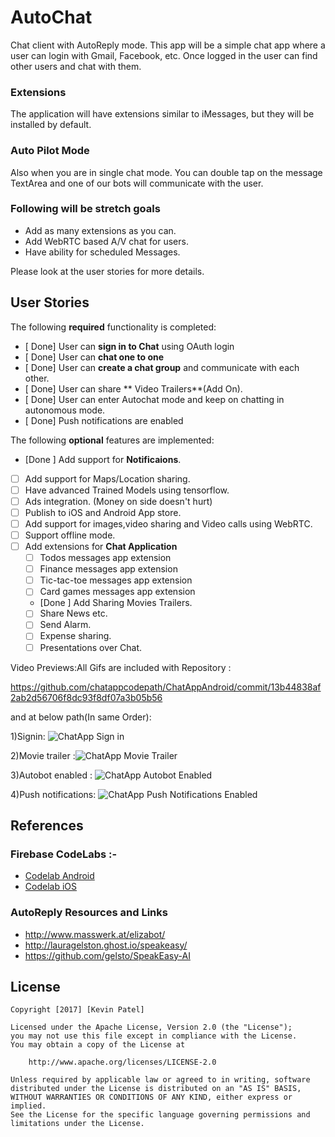 # AutoChat
Chat client with AutoReply mode. This app will be a simple chat app where a user can login with Gmail, Facebook, etc.
Once logged in the user can find other users and chat with them.
### Extensions
The application will have extensions similar to iMessages, but they will be installed by default.
### Auto Pilot Mode
Also when you are in single chat mode. You can double tap on the message TextArea and one of our bots will communicate with the user.
### Following will be stretch goals
* Add as many extensions as you can.
* Add WebRTC based A/V chat for users.
* Have ability for scheduled Messages.

Please look at the user stories for more details.

## User Stories

The following **required** functionality is completed:

* [ Done]   User can **sign in to Chat** using OAuth login
* [ Done]   User can **chat one to one**
* [ Done]   User can **create a chat group** and communicate with each other.
* [ Done]   User can share ** Video Trailers**(Add On).
* [ Done]   User can enter Autochat mode and keep on chatting in autonomous mode.
* [ Done]   Push notifications are enabled


The following **optional** features are implemented:

* [Done ] Add support for **Notificaions**.
* [ ] Add support for Maps/Location sharing.
* [ ] Have advanced Trained Models using tensorflow.
* [ ] Ads integration. (Money on side doesn't hurt)
* [ ] Publish to iOS and Android App store.
* [ ] Add support for images,video sharing and Video calls using WebRTC.
* [ ] Support offline mode.
* [ ] Add extensions for **Chat Application**
    * [ ] Todos messages app extension
    * [ ] Finance messages app extension
    * [ ] Tic-tac-toe messages app extension
    * [ ] Card games messages app extension
    * [Done ] Add Sharing Movies Trailers.
    * [ ] Share News etc.
    * [ ] Send Alarm.
    * [ ] Expense sharing.
    * [ ] Presentations over Chat.
    
Video Previews:All Gifs are included with Repository :

https://github.com/chatappcodepath/ChatAppAndroid/commit/13b44838af2ab2d56706f8dc93f8df07a3b05b56

and at below path(In same Order):

1)Signin: 
<img src='https://raw.githubusercontent.com/chatappcodepath/ChatAppAndroid/master/ChatApp_SignIn.gif' title='ChatApp Sign in' width='' alt='ChatApp Sign in' />

2)Movie trailer :<img src='https://raw.githubusercontent.com/chatappcodepath/ChatAppAndroid/master/ChatApp_Movie.gif' title='ChatApp Movie  Trailer' width='' alt='ChatApp Movie Trailer' />
 

3)Autobot enabled : <img src='https://raw.githubusercontent.com/chatappcodepath/ChatAppAndroid/master/ChatApp_Eliza.gif' title='ChatApp Autobot Enabled' width='' alt='ChatApp Autobot Enabled' />

4)Push notifications: <img src='https://raw.githubusercontent.com/chatappcodepath/ChatAppAndroid/master/ChatApp_PushNotif.gif' title='ChatApp Push Notifications Enabled' width='' alt='ChatApp Push Notifications Enabled' />


## References

### Firebase CodeLabs :-
* [Codelab Android](https://codelabs.developers.google.com/codelabs/firebase-android/index.html?index=..%2F..%2Findex#0)
* [Codelab iOS](https://codelabs.developers.google.com/codelabs/firebase-ios-swift/index.html?index=..%2F..%2Findex#7)

### AutoReply Resources and Links
* http://www.masswerk.at/elizabot/
* http://lauragelston.ghost.io/speakeasy/
* https://github.com/gelsto/SpeakEasy-AI


## License

    Copyright [2017] [Kevin Patel]

    Licensed under the Apache License, Version 2.0 (the "License");
    you may not use this file except in compliance with the License.
    You may obtain a copy of the License at

        http://www.apache.org/licenses/LICENSE-2.0

    Unless required by applicable law or agreed to in writing, software
    distributed under the License is distributed on an "AS IS" BASIS,
    WITHOUT WARRANTIES OR CONDITIONS OF ANY KIND, either express or implied.
    See the License for the specific language governing permissions and
    limitations under the License.
